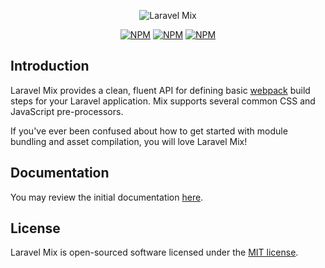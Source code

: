 <p align="center"><img src="https://laravel.com/assets/img/components/logo-mix.svg" alt="Laravel Mix"></p>

<p align="center">
<a href="https://www.npmjs.com/package/laravel-mix"><img src="https://img.shields.io/npm/v/laravel-mix.svg" alt="NPM"></a>
<a href="https://npmcharts.com/compare/laravel-mix?minimal=true"><img src="https://img.shields.io/npm/dt/laravel-mix.svg" alt="NPM"></a>
<a href="https://www.npmjs.com/package/laravel-mix"><img src="https://img.shields.io/npm/l/laravel-mix.svg" alt="NPM"></a>
</p>

## Introduction

Laravel Mix provides a clean, fluent API for defining basic [webpack](http://github.com/webpack/webpack) build steps for your Laravel application. Mix supports several common CSS and JavaScript pre-processors.

If you've ever been confused about how to get started with module bundling and asset compilation, you will love Laravel Mix!

## Documentation

You may review the initial documentation [here](https://laravel-mix.com/docs/3.0/basic-example).

## License

Laravel Mix is open-sourced software licensed under the [MIT license](http://opensource.org/licenses/MIT).
